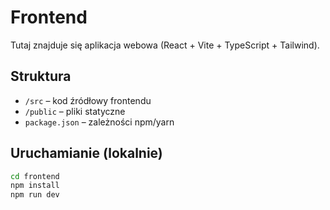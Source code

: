 # Frontend

Tutaj znajduje się aplikacja webowa (React + Vite + TypeScript + Tailwind).

## Struktura
- `/src` – kod źródłowy frontendu
- `/public` – pliki statyczne
- `package.json` – zależności npm/yarn

## Uruchamianie (lokalnie)
```bash
cd frontend
npm install
npm run dev
